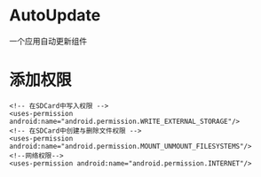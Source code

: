 # AutoUpdate
  一个应用自动更新组件
# 添加权限
    <!-- 在SDCard中写入权限 -->
    <uses-permission android:name="android.permission.WRITE_EXTERNAL_STORAGE"/>
    <!-- 在SDCard中创建与删除文件权限 -->
    <uses-permission android:name="android.permission.MOUNT_UNMOUNT_FILESYSTEMS"/>
    <!--网络权限-->
    <uses-permission android:name="android.permission.INTERNET"/>
    
    
    
